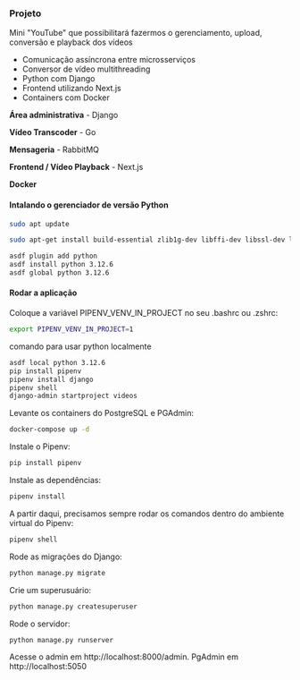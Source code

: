 ### Projeto

Mini "YouTube" que possibilitará fazermos o gerenciamento, upload, conversão e playback dos vídeos

- Comunicação assíncrona entre microsserviços
- Conversor de vídeo multithreading
- Python com Django
- Frontend utilizando Next.js
- Containers com Docker

**Área administrativa** - Django

**Vídeo Transcoder** - Go

**Mensageria** - RabbitMQ

**Frontend / Vídeo Playback** - Next.js

**Docker**

#### Intalando o gerenciador de versão Python

```bash
sudo apt update

sudo apt-get install build-essential zlib1g-dev libffi-dev libssl-dev libbz2-dev libreadline-dev libsqlite3-dev liblzma-dev

asdf plugin add python
asdf install python 3.12.6
asdf global python 3.12.6
```

#### Rodar a aplicação

Coloque a variável PIPENV_VENV_IN_PROJECT no seu .bashrc ou .zshrc:

```bash
export PIPENV_VENV_IN_PROJECT=1
```

comando para usar python localmente
```bash
asdf local python 3.12.6
pip install pipenv
pipenv install django
pipenv shell
django-admin startproject videos
```

Levante os containers do PostgreSQL e PGAdmin:

```bash
docker-compose up -d
```

Instale o Pipenv:

```bash
pip install pipenv
```

Instale as dependências:

```bash
pipenv install
```

A partir daqui, precisamos sempre rodar os comandos dentro do ambiente virtual do Pipenv:

```bash
pipenv shell
```

Rode as migrações do Django:

```bash
python manage.py migrate
```

Crie um superusuário:

```bash
python manage.py createsuperuser
```

Rode o servidor:

```bash
python manage.py runserver
```

Acesse o admin em http://localhost:8000/admin.
PgAdmin em http://localhost:5050
